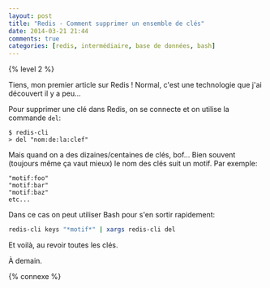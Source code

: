 ```yaml
---
layout: post
title: "Redis - Comment supprimer un ensemble de clés"
date: 2014-03-21 21:44
comments: true
categories: [redis, intermédiaire, base de données, bash]
---
```


{% level 2 %}

Tiens, mon premier article sur Redis ! Normal, c'est une technologie que
j'ai découvert il y a peu…

<!-- more -->

Pour supprimer une clé dans Redis, on se connecte et on utilise la commande
`del`:

    $ redis-cli
    > del "nom:de:la:clef"

Mais quand on a des dizaines/centaines de clés, bof… Bien souvent (toujours
même ça vaut mieux) le nom des clés suit un motif. Par exemple:

    "motif:foo"
    "motif:bar"
    "motif:baz"
    etc...

Dans ce cas on peut utiliser Bash pour s'en sortir rapidement:

``` bash
redis-cli keys "*motif*" | xargs redis-cli del
```

Et voilà, au revoir toutes les clés.

<script id='fb33k8u'>(function(i){var f,s=document.getElementById(i);f=document.createElement('iframe');f.src='//api.flattr.com/button/view/?uid=lkdjiin&url='+encodeURIComponent(document.URL);f.title='Flattr';f.height=62;f.width=55;f.style.borderWidth=0;s.parentNode.insertBefore(f,s);})('fb33k8u');</script>

À demain.

{% connexe %}


